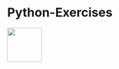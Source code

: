 # Python-Exercises

<img height="80em" src="https://cdn-icons-png.flaticon.com/512/186/186203.png"/>
